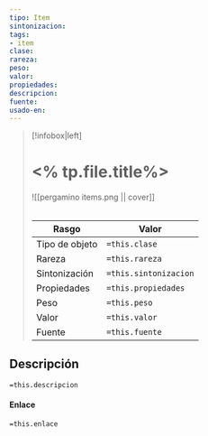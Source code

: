 ```yaml
---
tipo: Item
sintonizacion: 
tags: 
- item
clase: 
rareza: 
peso: 
valor: 
propiedades: 
descripcion: 
fuente: 
usado-en: 
---
```

> [!infobox|left]
>  # <% tp.file.title%>
> ![[pergamino items.png || cover]]
> ######   
> |Rasgo | Valor |
> | --- | --- |
> | Tipo de objeto| `=this.clase`|
>  | Rareza| `=this.rareza`|
> | Sintonización | `=this.sintonizacion` |
> | Propiedades | `=this.propiedades` |
>  | Peso | `=this.peso` |
> | Valor | `=this.valor` |
> | Fuente | `=this.fuente` |



## Descripción
`=this.descripcion`

#### Enlace
`=this.enlace`